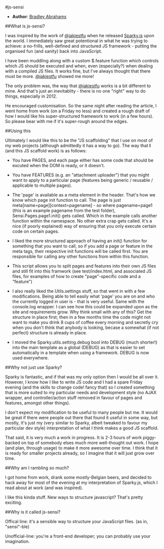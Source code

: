 #js-sensi

* **Author**: [Bradley Abrahams](https://github.com/mrkipling)

##What is js-sensi?

I was inspired by the work of [@jakiestfu](https://github.com/jakiestfu) when he released [Sparky.js](http://sparkyjs.com "Sparky.js homepage") upon the world. I immediately saw great potentional in what he was trying to achieve: a no-frills, well-defined and structured JS framework - putting the organised fun (and sanity) back into JavaScript.

I have been muddling along with a custom $.feature function which controls which JS should be executed and when, even (especially?) when dealing with a compiled JS files. It works fine, but I've always thought that there must be more. [@jakiestfu](https://github.com/jakiestfu) showed me more!

The only problem was, the way that [@jakiestfu](https://github.com/jakiestfu) works is a bit different to mine. And that's just an inevitablity - there is no one "right" way to do things, especially in 2012.

He encouraged customisation. So the same night after reading the article, I went home from work (on a Friday no less) and created a rough draft of how I would like his super-structured framework to work (in a few hours). So please bear with me if it's super-rough around the edges.

##Using this

Ultimately I would like this to be the "JS scaffolding" that I use on most of my web projects (although admittedly it has a way to go). The way that **I** (and this JS scaffold work) is as follows:

* You have PAGES, and each page either has some code that should be excuted when the DOM is ready, or it doesn't.

* You have FEATURES (e.g. an "attachment uploader") that you might want to apply to a particular page (features being generic / reusable / applicable to multiple pages).

* The 'page' is available as a meta element in the header. That's how we know which page init function to call. The page is just meta[name=page][context=pagename] - so where pagename=page1 (this is an example pagename from the test folder), Sensi.Pages.page1.init() gets called. Which in the example calls another function within the namespace. No other extra crap gets called. It's a nice (if poorly explained) way of ensuring that you only execute certain code on certain pages.

* I liked the more structured approach of having an init() function for something that you want to call, so if you add a page or feature in the meta tags, their respective init functions will be called first. You are responsible for calling any other functions from within this function.

* This script allows you to split pages and features into their own JS files and still fit into this framwork (see test/index.html, and associated JS files, for examples of how to create "page"-specific code and a "feature")

* I also really liked the Utils.settings stuff, so that went in with a few modifications. Being able to tell easily what 'page' you are on and who the currently logged in user is - that is very useful. Same with the console.log wrapper. I can see how this could be expanded upon as the site and requirements grow. Why think small with any of this? Get the structure in place first; then in a few months time the code might not want to make you drink 8 cups of coffee every morning and secretly cry when you don't think that anybody is looking, becase a somewhat (if not perfect) structure is already in place.

* I moved the Sparky.utils.setting.debug bool into DEBUG (much shorter!) into the main template as a global (DEBUG) as that is easier to set automatically in a template when using a framework. DEBUG is now used everywhere.

##Why not just use Sparky?

Sparky is fantastic, and if that was my only option then I would be all over it. However, I know how I like to write JS code and I had a spare Friday evening (and the skills to change code! fancy that) so I created something that is more suited to my particular needs and development style (no AJAX wrapper, and controller/action stuff removed in favour of pages and features, amongst other things).

I don't expect my modification to be useful to many people but me. It would be great if there were people out there that found it useful in some way, but mostly, it's just my (very similar to Sparky, albeit tweaked to favour my particular dev style) interpretation of what I think makes a good JS scaffold.

That said, it is very much a work in progress. It is 2-3 hours of work piggy-backed on top of somebody elses much more well-thought out work. I hope (and plan, through usage) to make it more awesome over time. I think that it is ready for smaller projects already, so I imagine that it will just grow over time.

##Why am I rambling so much?

I got home from work, drank some mostly-Belgian beers, and decided to hack away for most of the evening at my interpretation of Sparky.js, which I read about at work (and was inspired).

I like this kinda stuff. New ways to structure javascript? That's pretty exciting.

##Why is it called js-sensi?

Offical line: it's a sensible way to structure your JavaScript files. (as in, "sensi"-ble)

Unofficial-line: you're a front-end developer; you can probably use your imagination.
